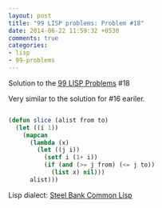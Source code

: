 ```yaml
---
layout: post
title: "99 LISP problems: Problem #18"
date: 2014-06-22 11:59:32 +0530
comments: true
categories: 
- lisp
- 99-problems
---
```


Solution to the [99 LISP Problems][99prob] #18

Very similar to the solution for #16 eariler.


```cl

(defun slice (alist from to)
  (let ((i 1))
    (mapcan
      (lambda (x)
        (let ((j i))
          (setf i (1+ i))
          (if (and (>= j from) (<= j to))
            (list x) nil)))
      alist)))

```


Lisp dialect: [Steel Bank Common Lisp][sbcl]

<!--links-->
[99prob]: http://www.ic.unicamp.br/~meidanis/courses/mc336/2006s2/funcional/L-99_Ninety-Nine_Lisp_Problems.html
[sbcl]: http://www.sbcl.org/
